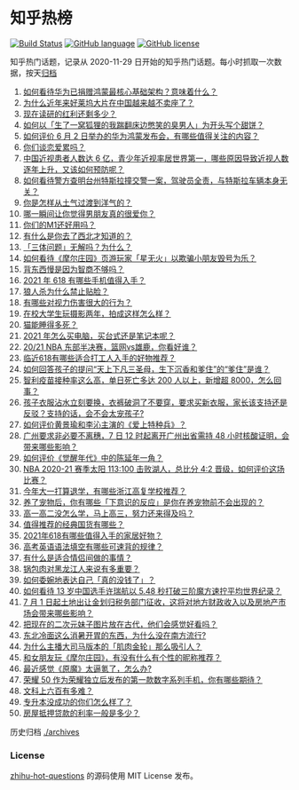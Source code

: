 # 知乎热榜
[![Build Status](https://github.com/ToWeLong/zhihu-hot-questions/workflows/CI/badge.svg)](https://github.com/ToWeLong/zhihu-hot-questions/actions)
[![GitHub language](https://img.shields.io/badge/language-golang-orange.svg)](https://golang.org/)
[![GitHub license](https://img.shields.io/github/license/ToWeLong/zhihu-hot-questions)](https://github.com/ToWeLong/zhihu-hot-questions/blob/main/LICENSE)

知乎热门话题，记录从 2020-11-29 日开始的知乎热门话题。每小时抓取一次数据，按天[归档](./archives)

<!-- BEGIN -->

1. [如何看待华为已捐赠鸿蒙最核心基础架构？意味着什么？](https://www.zhihu.com/question/462892378)
1. [为什么近年来好莱坞大片在中国越来越不卖座了？](https://www.zhihu.com/question/268982964)
1. [现在读研的红利还剩多少？](https://www.zhihu.com/question/456374240)
1. [如何以「生了一窝狐狸的我踹翻床边憋笑的臭男人」为开头写个甜饼？](https://www.zhihu.com/question/443320738)
1. [如何评价 6 月 2 日举办的华为鸿蒙发布会，有哪些值得关注的内容？](https://www.zhihu.com/question/462794002)
1. [你们谈恋爱累吗？](https://www.zhihu.com/question/399471584)
1. [中国近视患者人数达 6 亿，青少年近视率居世界第一，哪些原因导致近视人数逐年上升，又该如何预防呢？](https://www.zhihu.com/question/463403309)
1. [如何看待警方查明台州特斯拉撞交警一案，驾驶员全责，与特斯拉车辆本身无关？](https://www.zhihu.com/question/463484326)
1. [你是怎样从土气过渡到洋气的？](https://www.zhihu.com/question/267705489)
1. [哪一瞬间让你觉得男朋友真的很爱你？](https://www.zhihu.com/question/356450688)
1. [你们的M1还好用吗？](https://www.zhihu.com/question/447835410)
1. [有什么是你去了西北才知道的？](https://www.zhihu.com/question/403884771)
1. [「三体问题」无解吗？为什么？](https://www.zhihu.com/question/30311577)
1. [如何看待《摩尔庄园》页游玩家「星无火」以欺骗小朋友毁号为乐？](https://www.zhihu.com/question/462737028)
1. [背东西慢是因为智商不够吗？](https://www.zhihu.com/question/438891976)
1. [2021 年 618 有哪些手机值得入手？](https://www.zhihu.com/question/457255298)
1. [狼人杀为什么禁止贴脸？](https://www.zhihu.com/question/462970840)
1. [有哪些对视力伤害很大的行为？](https://www.zhihu.com/question/384087324)
1. [在校大学生玩摄影两年，拍成这样怎么样？](https://www.zhihu.com/question/459627997)
1. [猫能睡得多死？](https://www.zhihu.com/question/462536806)
1. [2021 年怎么买电脑，买台式还是笔记本呢？](https://www.zhihu.com/question/459716674)
1. [20/21 NBA 东部半决赛，篮网vs雄鹿，你看好谁？](https://www.zhihu.com/question/462705265)
1. [临近618有哪些适合打工人入手的好物推荐？](https://www.zhihu.com/question/462987243)
1. [如何回答孩子的提问“天上下凡三圣母，生下沉香和爹住”的“爹住”是谁？](https://www.zhihu.com/question/462277776)
1. [智利疫苗接种率这么高，单日死亡多达 200 人以上，新增超 8000，怎么回事？](https://www.zhihu.com/question/463115629)
1. [孩子衣服沾水立刻要换，衣裤破洞了不要穿，要求买新衣服，家长该支持还是反驳？支持的话，会不会太宠孩子?](https://www.zhihu.com/question/459542600)
1. [如何评价黄景瑜和李沁主演的《爱上特种兵》？](https://www.zhihu.com/question/462601125)
1. [广州要求非必要不离穗，7 日 12 时起离开广州出省需持 48 小时核酸证明，会带来哪些影响？](https://www.zhihu.com/question/463430613)
1. [如何评价《觉醒年代》中的陈延年一角？](https://www.zhihu.com/question/447307733)
1. [NBA 2020-21 赛季太阳 113:100 击败湖人，总比分 4:2 晋级，如何评价这场比赛？](https://www.zhihu.com/question/463061695)
1. [今年大一打算退学，有哪些浙江高复学校推荐？](https://www.zhihu.com/question/58522765)
1. [养了宠物后，你有哪些「下意识的反应」是你在养宠物前不会出现的？](https://www.zhihu.com/question/461963889)
1. [高一高二没怎么学，马上高三，努力还来得及吗？](https://www.zhihu.com/question/461313503)
1. [值得推荐的经典国货有哪些？](https://www.zhihu.com/question/37389860)
1. [2021年618有哪些值得入手的家居好物？](https://www.zhihu.com/question/460447642)
1. [高考英语语法填空有哪些可速背的规律？](https://www.zhihu.com/question/20972652)
1. [有什么是适合情侣间做的事情？](https://www.zhihu.com/question/23415480)
1. [锅包肉对黑龙江人来说有多重要？](https://www.zhihu.com/question/462784342)
1. [如何委婉地表达自己「真的没钱了」？](https://www.zhihu.com/question/462984155)
1. [如何看待 13 岁中国选手许瑞航以 5.48 秒打破三阶魔方速拧平均世界纪录？](https://www.zhihu.com/question/463234557)
1. [7 月 1 日起土地出让金划归税务部门征收，这将对地方财政收入以及房地产市场会带来哪些影响？](https://www.zhihu.com/question/463323805)
1. [把现在的二次元妹子图片放在古代，他们会感觉好看吗？](https://www.zhihu.com/question/462903907)
1. [东北冷面这么消暑开胃的东西，为什么没在南方流行?](https://www.zhihu.com/question/462700732)
1. [为什么主播大司马版本的「肌肉金轮」那么吸引人？](https://www.zhihu.com/question/461688762)
1. [和女朋友玩《摩尔庄园》，有没有什么有个性的昵称推荐？](https://www.zhihu.com/question/462814720)
1. [最近感觉《原魔》太逼氪了，怎么办?](https://www.zhihu.com/question/463036805)
1. [荣耀 50 作为荣耀独立后发布的第一款数字系列手机，你有哪些期待？](https://www.zhihu.com/question/461194616)
1. [文科上六百有多难？](https://www.zhihu.com/question/350905229)
1. [专升本没成功的你们怎么样了？](https://www.zhihu.com/question/460210637)
1. [房屋抵押贷款的利率一般是多少？](https://www.zhihu.com/question/387069469)

<!-- END -->

历史归档 [./archives](./archives)


### License
[zhihu-hot-questions](https://github.com/towelong/zhihu-hot-questions) 的源码使用 MIT License 发布。